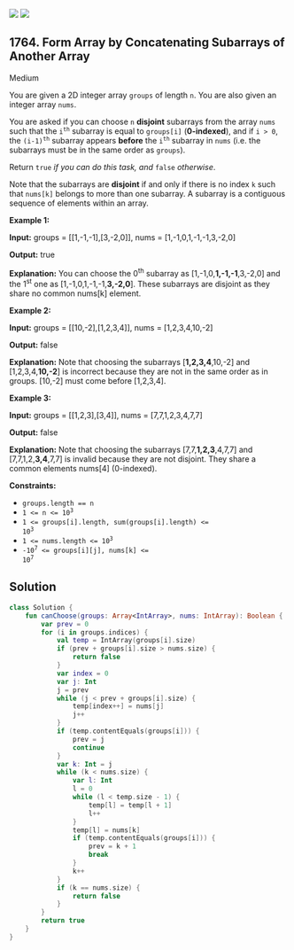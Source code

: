 [![](https://img.shields.io/github/stars/javadev/LeetCode-in-Kotlin?label=Stars&style=flat-square)](https://github.com/javadev/LeetCode-in-Kotlin)
[![](https://img.shields.io/github/forks/javadev/LeetCode-in-Kotlin?label=Fork%20me%20on%20GitHub%20&style=flat-square)](https://github.com/javadev/LeetCode-in-Kotlin/fork)

## 1764\. Form Array by Concatenating Subarrays of Another Array

Medium

You are given a 2D integer array `groups` of length `n`. You are also given an integer array `nums`.

You are asked if you can choose `n` **disjoint** subarrays from the array `nums` such that the <code>i<sup>th</sup></code> subarray is equal to `groups[i]` (**0-indexed**), and if `i > 0`, the <code>(i-1)<sup>th</sup></code> subarray appears **before** the <code>i<sup>th</sup></code> subarray in `nums` (i.e. the subarrays must be in the same order as `groups`).

Return `true` _if you can do this task, and_ `false` _otherwise_.

Note that the subarrays are **disjoint** if and only if there is no index `k` such that `nums[k]` belongs to more than one subarray. A subarray is a contiguous sequence of elements within an array.

**Example 1:**

**Input:** groups = \[\[1,-1,-1],[3,-2,0]], nums = [1,-1,0,1,-1,-1,3,-2,0]

**Output:** true

**Explanation:** You can choose the 0<sup>th</sup> subarray as [1,-1,0,**1,-1,-1**,3,-2,0] and the 1<sup>st</sup> one as [1,-1,0,1,-1,-1,**3,-2,0**]. These subarrays are disjoint as they share no common nums[k] element.

**Example 2:**

**Input:** groups = \[\[10,-2],[1,2,3,4]], nums = [1,2,3,4,10,-2]

**Output:** false

**Explanation:** Note that choosing the subarrays [**1,2,3,4**,10,-2] and [1,2,3,4,**10,-2**] is incorrect because they are not in the same order as in groups. [10,-2] must come before [1,2,3,4].

**Example 3:**

**Input:** groups = \[\[1,2,3],[3,4]], nums = [7,7,1,2,3,4,7,7]

**Output:** false

**Explanation:** Note that choosing the subarrays [7,7,**1,2,3**,4,7,7] and [7,7,1,2,**3,4**,7,7] is invalid because they are not disjoint. They share a common elements nums[4] (0-indexed).

**Constraints:**

*   `groups.length == n`
*   <code>1 <= n <= 10<sup>3</sup></code>
*   <code>1 <= groups[i].length, sum(groups[i].length) <= 10<sup>3</sup></code>
*   <code>1 <= nums.length <= 10<sup>3</sup></code>
*   <code>-10<sup>7</sup> <= groups[i][j], nums[k] <= 10<sup>7</sup></code>

## Solution

```kotlin
class Solution {
    fun canChoose(groups: Array<IntArray>, nums: IntArray): Boolean {
        var prev = 0
        for (i in groups.indices) {
            val temp = IntArray(groups[i].size)
            if (prev + groups[i].size > nums.size) {
                return false
            }
            var index = 0
            var j: Int
            j = prev
            while (j < prev + groups[i].size) {
                temp[index++] = nums[j]
                j++
            }
            if (temp.contentEquals(groups[i])) {
                prev = j
                continue
            }
            var k: Int = j
            while (k < nums.size) {
                var l: Int
                l = 0
                while (l < temp.size - 1) {
                    temp[l] = temp[l + 1]
                    l++
                }
                temp[l] = nums[k]
                if (temp.contentEquals(groups[i])) {
                    prev = k + 1
                    break
                }
                k++
            }
            if (k == nums.size) {
                return false
            }
        }
        return true
    }
}
```